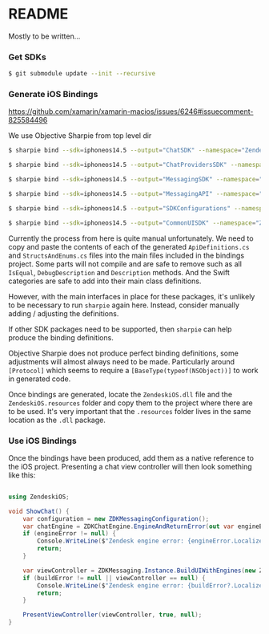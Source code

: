 # README #

Mostly to be written…

### Get SDKs

```bash
$ git submodule update --init --recursive
```

### Generate iOS Bindings

https://github.com/xamarin/xamarin-macios/issues/6246#issuecomment-825584496

We use Objective Sharpie from top level dir

```bash
$ sharpie bind --sdk=iphoneos14.5 --output="ChatSDK" --namespace="ZendeskiOS" --scope="build/frameworks/iOS/ChatSDK.framework/Headers" "build/frameworks/iOS/ChatSDK.framework/Headers/ChatSDK-Swift.h"

$ sharpie bind --sdk=iphoneos14.5 --output="ChatProvidersSDK" --namespace="ZendeskiOS" --scope="build/frameworks/iOS/ChatProvidersSDK.framework/Headers" "build/frameworks/iOS/ChatProvidersSDK.framework/Headers/ChatProvidersSDK-Swift.h"

$ sharpie bind --sdk=iphoneos14.5 --output="MessagingSDK" --namespace="ZendeskiOS" --scope="build/frameworks/iOS/MessagingSDK.framework/Headers" "build/frameworks/iOS/MessagingSDK.framework/Headers/MessagingSDK-Swift.h"

$ sharpie bind --sdk=iphoneos14.5 --output="MessagingAPI" --namespace="ZendeskiOS" --scope="build/frameworks/iOS/MessagingAPI.framework/Headers" "build/frameworks/iOS/MessagingAPI.framework/Headers/MessagingAPI-Swift.h"

$ sharpie bind --sdk=iphoneos14.5 --output="SDKConfigurations" --namespace="ZendeskiOS" --scope="build/frameworks/iOS/SDKConfigurations.framework/Headers" "build/frameworks/iOS/SDKConfigurations.framework/Headers/SDKConfigurations-Swift.h"

$ sharpie bind --sdk=iphoneos14.5 --output="CommonUISDK" --namespace="ZendeskiOS" --scope="build/frameworks/iOS/CommonUISDK.framework/Headers" "build/frameworks/iOS/CommonUISDK.framework/Headers/CommonUISDK-Swift.h"
```

Currently the process from here is quite manual unfortunately. We need to copy and paste the contents of each of the generated `ApiDefinitions.cs` and `StructsAndEnums.cs` files into the main files included in the bindings project. Some parts will not compile and are safe to remove such as all `IsEqual`, `DebugDescription` and `Description` methods. And the Swift categories are safe to add into their main class definitions.

However, with the main interfaces in place for these packages, it's unlikely to be necessary to run `sharpie` again here. Instead, consider manually adding / adjusting the definitions.

If other SDK packages need to be supported, then `sharpie` can help produce the binding definitions.

Objective Sharpie does not produce perfect binding definitions, some adjustments will almost always need to be made. Particularly around `[Protocol]` which seems to require a `[BaseType(typeof(NSObject))]` to work in generated code.



Once bindings are generated, locate the `ZendeskiOS.dll` file and the `ZendeskiOS.resources` folder and copy them to the project where there are to be used. It's very important that the `.resources` folder lives in the same location as the `.dll` package.


### Use iOS Bindings

Once the bindings have been produced, add them as a native reference to the iOS project. Presenting a chat view controller will then look something like this:

```csharp

using ZendeskiOS;

void ShowChat() {
    var configuration = new ZDKMessagingConfiguration();
    var chatEngine = ZDKChatEngine.EngineAndReturnError(out var engineError);
    if (engineError != null) {
        Console.WriteLine($"Zendesk engine error: {engineError.LocalizedDescription}");
        return;
    }

    var viewController = ZDKMessaging.Instance.BuildUIWithEngines(new ZDKEngine[] { chatEngine }, new ZDKConfiguration[] { configuration }, out var buildError);
    if (buildError != null || viewController == null) {
        Console.WriteLine($"Zendesk engine error: {buildError?.LocalizedDescription}");
        return;
    }

    PresentViewController(viewController, true, null);
}
```